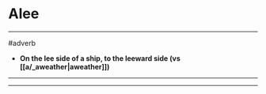 # Alee
---
#adverb
- **On the lee side of a ship, to the leeward side (vs [[a/_aweather|aweather]])**
---
---
